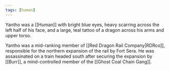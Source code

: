 ```yaml
---
tags: [human]
---
```


Yantho was a [[Human]] with bright blue eyes, heavy scarring across the left half of his face, and a large, teal tattoo of a dragon across his arms and upper torso.

Yantho was a mid-ranking member of [[Red Dragon Rail Company|RDRco]], responsible for the northern expansion of the rail by Fort Sera. He was assassinated on a train headed south after securing the expansion by [[Burr]], a mind-controlled member of the [[Ghost Coal Chain Gang]].
